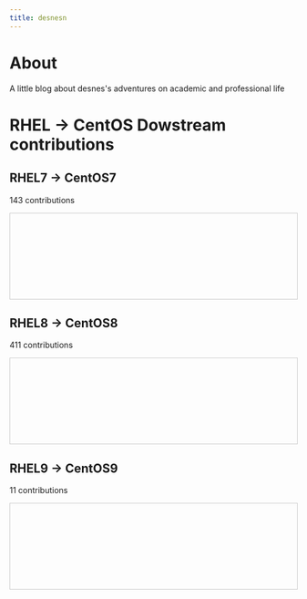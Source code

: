 ```yaml
---
title: desnesn
---
```


<style>
.scrollBox {
        height:150px;
        width:100%;
        border:1px solid #ccc;
        font:16px/26px Georgia, Garamond, Serif;
	display: flex;
}
</style>

<h1>About</h1>
<div style="width:100%">
A little blog about desnes's adventures on academic and professional life
</div>

<h1>RHEL -> CentOS Dowstream contributions</h1>

<h2>RHEL7 -> CentOS7</h2>
<p>143 contributions</p>
<div class="scrollBox">
<object style="flex: 1;" data="centos/commits-from-Desnes-centos7.txt"></object>
</div>

<h2>RHEL8 -> CentOS8</h2>
<p>411 contributions</p>
<div class="scrollBox">
<object style="flex: 1;" data="centos/commits-from-Desnes-centos8.txt"></object>
</div>

<h2>RHEL9 -> CentOS9</h2>
<p>11 contributions</p>
<div class="scrollBox">
<object style="flex: 1;" data="centos/commits-from-Desnes-centos9.txt"></object>
</div>

